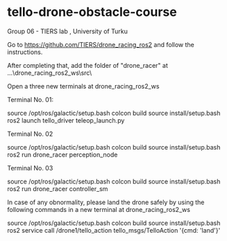 # tello-drone-obstacle-course
Group 06 - TIERS lab , University of Turku



Go to https://github.com/TIERS/drone_racing_ros2 and follow the instructions. 

After completing that, add the folder of "drone_racer" at ...\drone_racing_ros2_ws\src\

Open a three new terminals at drone_racing_ros2_ws

Terminal No. 01:

source /opt/ros/galactic/setup.bash
colcon build
source install/setup.bash
ros2 launch tello_driver teleop_launch.py

Terminal No. 02 

source /opt/ros/galactic/setup.bash
colcon build
source install/setup.bash
ros2 run drone_racer perception_node

Terminal No. 03

source /opt/ros/galactic/setup.bash
colcon build
source install/setup.bash
ros2 run drone_racer controller_sm


In case of any obnormality, please land the drone safely by using the following commands in a new terminal at drone_racing_ros2_ws

source /opt/ros/galactic/setup.bash
colcon build
source install/setup.bash
ros2 service call /drone1/tello_action tello_msgs/TelloAction '{cmd: 'land'}'

